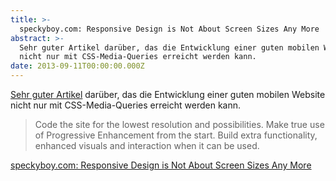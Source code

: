 ```yaml
---
title: >-
  speckyboy.com: Responsive Design is Not About Screen Sizes Any More
abstract: >-
  Sehr guter Artikel darüber, das die Entwicklung einer guten mobilen Website
  nicht nur mit CSS-Media-Queries erreicht werden kann.
date: 2013-09-11T00:00:00.000Z
---
```


[Sehr guter Artikel][1] darüber, das die Entwicklung einer guten mobilen Website
nicht nur mit CSS-Media-Queries erreicht werden kann.

> Code the site for the lowest resolution and possibilities. Make true use of
> Progressive Enhancement from the start. Build extra functionality, enhanced
> visuals and interaction when it can be used.

[speckyboy.com: Responsive Design is Not About Screen Sizes Any More][1]

[1]:
  http://speckyboy.com/2013/09/11/responsive-design-is-not-about-screen-sizes-any-more/
